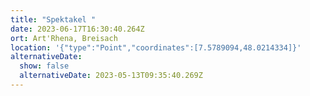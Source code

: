 ```yaml
---
title: "Spektakel "
date: 2023-06-17T16:30:40.264Z
ort: Art'Rhena, Breisach
location: '{"type":"Point","coordinates":[7.5789094,48.0214334]}'
alternativeDate:
  show: false
  alternativeDate: 2023-05-13T09:35:40.269Z
---
```

